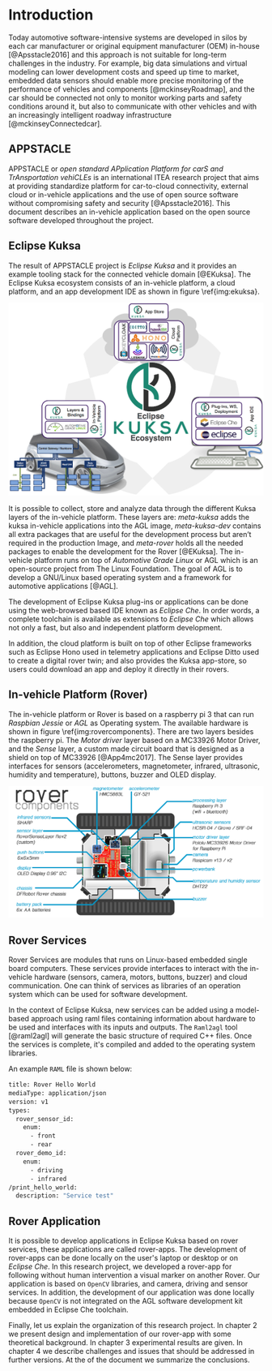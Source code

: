 Introduction
=========
Today automotive software-intensive systems are developed in silos by each car manufacturer or original equipment manufacturer (OEM) in-house [@Apsstacle2016] and this approach is not suitable for long-term challenges in the industry.
For example, big data simulations and virtual modeling can lower development costs and speed up time to market, embedded data sensors should enable more precise monitoring of the performance of vehicles and components [@mckinseyRoadmap], and the car should be connected not only to monitor working parts and safety conditions around it, but  also to communicate with other vehicles and with an increasingly intelligent roadway infrastructure [@mckinseyConnectedcar]. 



APPSTACLE
------------
APPSTACLE or _open standard APplication Platform for carS and TrAnsportation vehiCLEs_ is an international ITEA research  project that aims at providing standardize platform for car-to-cloud connectivity, external cloud or in-vehicle applications and the use of open source software without compromising safety and security [@Apsstacle2016]. 
This document describes an in-vehicle application based on the open source software developed throughout the project. 


Eclipse Kuksa
-------------
The result of APPSTACLE project is _Eclipse Kuksa_ and it provides an example tooling stack for the connected vehicle domain [@EKuksa].
The Eclipse Kuksa ecosystem consists of an in-vehicle platform, a cloud platform, and  an app development IDE as shown in figure \ref{img:ekuksa}.

![Eclipse Kuksa Ecosystem [@EKuksa] \label{img:ekuksa}](img/EKuksa.png)


It is possible to collect, store and analyze data through the different Kuksa layers of the in-vehicle platform.
These layers are: _meta-kuksa_ adds the kuksa in-vehicle applications into the AGL image, _meta-kuksa-dev_ contains all extra packages that are useful for the development process but aren’t required in the production Image,  and _meta-rover_  holds all the needed packages to enable the development for the Rover [@EKuksa]. 
The in-vehicle platform runs on top of _Automotive Grade Linux_ or AGL which is an open-source project from The Linux Foundation. The goal of AGL is to develop a GNU/Linux based operating system and a framework for automotive applications [@AGL].

The development of Eclipse Kuksa plug-ins or  applications can be done using the web-browsed based  IDE known as _Eclipse Che_.
In order words, a complete toolchain is available as extensions to _Eclipse Che_ which allows not only a fast, but also and independent platform development. 


In addition, the cloud platform is built on top of other Eclipse frameworks such as Eclipse Hono used in telemetry applications and Eclipse Ditto used to create a digital rover twin; and also provides the Kuksa app-store, so users could download an app and deploy it directly in their rovers.

In-vehicle Platform (Rover)
----------------------------
The  in-vehicle platform or Rover is based on a raspberry pi 3 that can run _Raspbian Jessie_ or _AGL_ as Operating system.
The available hardware is shown in figure \ref{img:rovercomponents}. 
There are two layers besides the raspberry pi. 
The _Motor driver_ layer based on a MC33926 Motor Driver, and the _Sense_ layer, a custom made circuit board that is designed as a shield on top of MC33926 [@App4mc2017]. 
The Sense layer provides interfaces for sensors (accelerometers, magnetometer, infrared, ultrasonic, humidity and temperature), buttons, buzzer and OLED display. 
 
![Rover Components [@App4mc2017] \label{img:rovercomponents}](img/rovercomponents.png)


Rover Services
-----------------
Rover Services are modules that runs on Linux-based embedded single board computers.
These services provide interfaces to interact with the in-vehicle hardware (sensors, camera, motors, buttons, buzzer) and cloud communication. 
One can think of services as libraries of an operation system which can be used for software development. 

In the context of Eclipse Kuksa, new services can be added using a model-based approach using raml files containing information about hardware to be used and interfaces with its inputs and outputs. 
The `Raml2agl` tool [@raml2agl] will generate the basic structure of required C++ files.
Once the services is complete, it's compiled and added to the operating system libraries. 

An example `RAML` file is shown below:


```sh
title: Rover Hello World
mediaType: application/json
version: v1
types:
  rover_sensor_id:
    enum:
      - front
      - rear
  rover_demo_id:
    enum:
      - driving
      - infrared
/print_hello_world:
  description: "Service test"
```


Rover Application
-------------------
It is possible to develop applications in Eclipse Kuksa based on rover services, these applications are called rover-apps. 
The development of rover-apps can be done locally on the user's laptop or desktop or on _Eclipse Che_. 
In this research project, we developed a rover-app for following without human intervention a visual marker on another Rover. 
Our application is based on `OpenCV` libraries, and camera, driving and sensor services.
In addition, the development of our application was done locally because `OpenCV` is not integrated on the AGL software development kit embedded in Eclipse Che toolchain.  


Finally, let us explain the organization of this research project. In chapter 2 we present  design and implementation of our rover-app with some theoretical background. 
In chapter 3 experimental results are given. 
In chapter 4 we describe challenges and issues that should be addressed in further versions.
At the of the document we summarize the conclusions.



